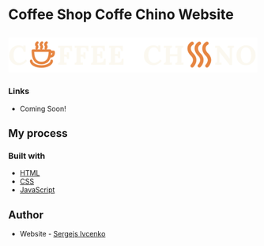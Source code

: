# Coffee Shop Coffe Chino Website

## ![Coffee Chino Logo](./assests/images/logo.svg)

### Links

- Coming Soon! []()

## My process

### Built with

- [HTML](https://dev.w3.org/html5/spec-LC/)
- [CSS](https://www.w3.org/Style/CSS/Overview.en.html)
- [JavaScript](https://developer.mozilla.org/en-US/docs/Web/JavaScript)

## Author

- Website - [Sergejs Ivcenko](https://ivcenko.vercel.app/)
